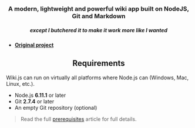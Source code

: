 <div align="center">
  
### A modern, lightweight and powerful wiki app built on NodeJS, Git and Markdown
#####  except I butchered it to make it work more like I wanted

</div>

- **[Original project](https://github.com/Requarks/wiki-v1)**

<h2 align="center">Requirements</h2>

Wiki.js can run on virtually all platforms where Node.js can (Windows, Mac, Linux, etc.).

- Node.js **6.11.1** or later
- Git **2.7.4** or later
- An empty Git repository (optional)

> Read the full [prerequisites](https://docs.requarks.io/wiki/install/prerequisites) article for full details.

